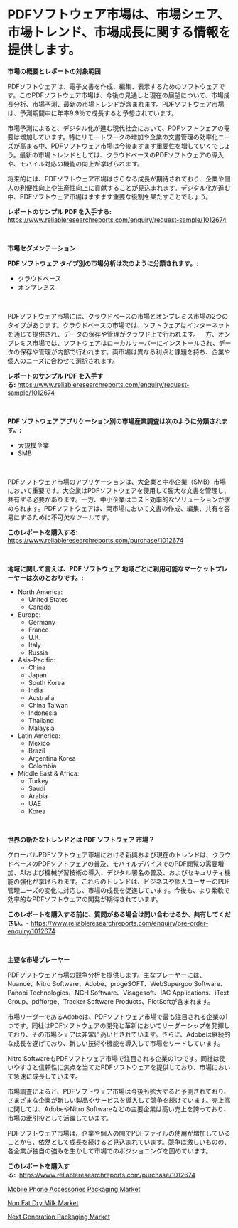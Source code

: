 <p><h1>PDFソフトウェア市場は、市場シェア、市場トレンド、市場成長に関する情報を提供します。</h1></p><p><strong>市場の概要とレポートの対象範囲</strong></p>
<p><p>PDFソフトウェアは、電子文書を作成、編集、表示するためのソフトウェアです。このPDFソフトウェア市場は、今後の見通しと現在の展望について、市場成長分析、市場予測、最新の市場トレンドが含まれます。PDFソフトウェア市場は、予測期間中に年率9.9％で成長すると予想されています。</p><p>市場予測によると、デジタル化が進む現代社会において、PDFソフトウェアの需要は増加しています。特にリモートワークの増加や企業の文書管理の効率化ニーズが高まる中、PDFソフトウェア市場は今後ますます重要性を増していくでしょう。最新の市場トレンドとしては、クラウドベースのPDFソフトウェアの導入や、モバイル対応の機能の向上が挙げられます。</p><p>将来的には、PDFソフトウェア市場はさらなる成長が期待されており、企業や個人の利便性向上や生産性向上に貢献することが見込まれます。デジタル化が進む中、PDFソフトウェア市場はますます重要な役割を果たすことでしょう。</p></p>
<p><strong>レポートのサンプル PDF を入手する:</strong> <a href="https://www.reliableresearchreports.com/enquiry/request-sample/1012674">https://www.reliableresearchreports.com/enquiry/request-sample/1012674</a></p>
<p>&nbsp;</p>
<p><strong>市場セグメンテーション</strong></p>
<p><strong>PDF ソフトウェア タイプ別の市場分析は次のように分類されます。:</strong></p>
<p><ul><li>クラウドベース</li><li>オンプレミス</li></ul></p>
<p>&nbsp;</p>
<p><p>PDFソフトウェア市場には、クラウドベースの市場とオンプレミス市場の2つのタイプがあります。クラウドベースの市場では、ソフトウェアはインターネットを通じて提供され、データの保存や管理がクラウド上で行われます。一方、オンプレミス市場では、ソフトウェアはローカルサーバーにインストールされ、データの保存や管理が内部で行われます。両市場は異なる利点と課題を持ち、企業や個人のニーズに合わせて選択されます。</p></p>
<p><strong>レポートのサンプル PDF を入手する:</strong>&nbsp;<a href="https://www.reliableresearchreports.com/enquiry/request-sample/1012674">https://www.reliableresearchreports.com/enquiry/request-sample/1012674</a></p>
<p>&nbsp;</p>
<p><strong> PDF ソフトウェア アプリケーション別の市場産業調査は次のように分類されます。:</strong></p>
<p><ul><li>大規模企業</li><li>SMB</li></ul></p>
<p>&nbsp;</p>
<p><p>PDFソフトウェア市場のアプリケーションは、大企業と中小企業（SMB）市場において重要です。大企業はPDFソフトウェアを使用して膨大な文書を管理し、共有する必要があります。一方、中小企業はコスト効率的なソリューションが求められます。PDFソフトウェアは、両市場において文書の作成、編集、共有を容易にするために不可欠なツールです。</p></p>
<p><strong>このレポートを購入する:</strong>&nbsp; <a href="https://www.reliableresearchreports.com/purchase/1012674">https://www.reliableresearchreports.com/purchase/1012674</a></p>
<p>&nbsp;</p>
<p><strong>地域に関して言えば、PDF ソフトウェア 地域ごとに利用可能なマーケットプレーヤーは次のとおりです。:</strong></p>
<p><ul>
    <li>
        North America:
        <ul>
            <li>United States</li>
            <li>Canada</li>
        </ul>
    </li>
    <li>
        Europe:
        <ul>
            <li>Germany</li>
            <li>France</li>
            <li>U.K.</li>
            <li>Italy</li>
            <li>Russia</li>
        </ul>
    </li>
    <li>
        Asia-Pacific:
        <ul>
            <li>China</li>
            <li>Japan</li>
            <li>South Korea</li>
            <li>India</li>
            <li>Australia</li>
            <li>China Taiwan</li>
            <li>Indonesia</li>
            <li>Thailand</li>
            <li>Malaysia</li>
        </ul>
    </li>
    <li>
        Latin America:
        <ul>
            <li>Mexico</li>
            <li>Brazil</li>
            <li>Argentina Korea</li>
            <li>Colombia</li>
        </ul>
    </li>
    <li>
        Middle East & Africa:
        <ul>
            <li>Turkey</li>
            <li>Saudi</li>
            <li>Arabia</li>
            <li>UAE</li>
            <li>Korea</li>
        </ul>
    </li>
    </ul></p>
<p>&nbsp;</p>
<p><strong>世界の新たなトレンドとは PDF ソフトウェア 市場？</strong></p>
<p><p>グローバルPDFソフトウェア市場における新興および現在のトレンドは、クラウドベースのPDFソフトウェアの普及、モバイルデバイスでのPDF閲覧の需要増加、AIおよび機械学習技術の導入、デジタル署名の普及、およびセキュリティ機能の強化が挙げられます。これらのトレンドは、ビジネスや個人ユーザーのPDF管理ニーズの変化に対応し、市場の成長を促進しています。今後も、より柔軟で効率的なPDFソフトウェアの開発が期待されています。</p></p>
<p><strong>このレポートを購入する前に、質問がある場合は問い合わせるか、共有してください。</strong>- <a href="https://www.reliableresearchreports.com/enquiry/pre-order-enquiry/1012674">https://www.reliableresearchreports.com/enquiry/pre-order-enquiry/1012674</a></p>
<p>&nbsp;</p>
<p><strong>主要な市場プレーヤー</strong></p>
<p><p>PDFソフトウェア市場の競争分析を提供します。主なプレーヤーには、Nuance、Nitro Software、Adobe、progeSOFT、WebSupergoo Software、Panobi Technologies、NCH Software、Visagesoft、IAC Applications、iText Group、pdfforge、Tracker Software Products、PlotSoftが含まれます。</p><p>市場リーダーであるAdobeは、PDFソフトウェア市場で最も注目される企業の1つです。同社はPDFソフトウェアの開発と革新においてリーダーシップを発揮しており、その市場シェアは非常に高いとされています。さらに、Adobeは継続的な成長を遂げており、新しい技術や機能を導入して市場をリードしています。</p><p>Nitro SoftwareもPDFソフトウェア市場で注目される企業の1つです。同社は使いやすさと信頼性に焦点を当てたPDFソフトウェアを提供しており、市場において急速に成長しています。</p><p>市場調査によると、PDFソフトウェア市場は今後も拡大すると予測されており、さまざまな企業が新しい製品やサービスを導入して競争を続けています。売上高に関しては、AdobeやNitro Softwareなどの主要企業は高い売上を誇っており、市場の牽引役として活躍しています。</p><p>PDFソフトウェア市場は、企業や個人の間でPDFファイルの使用が増加していることから、依然として成長を続けると見込まれています。競争は激しいものの、各企業が独自の強みを生かして市場でのポジショニングを固めています。</p></p>
<p><strong>このレポートを購入する:</strong>&nbsp;&nbsp;<a href="https://www.reliableresearchreports.com/purchase/1012674">https://www.reliableresearchreports.com/purchase/1012674</a></p>
<p><p><a href="https://spotless-saver-8fd.notion.site/Global-Mobile-Phone-Accessories-Packaging-Market-Size-and-Market-Trends-Insights-and-Projections-fr-78e45bb0a3064d17acd4d45a1fd400c2">Mobile Phone Accessories Packaging Market</a></p><p><a href="https://frill-swim-3cd.notion.site/Non-Fat-Dry-Milk-Market-Size-Reflecting-a-Forecast-Till-2031-Market-By-Type-By-Application-and-By--f92ada740aa642af801ca8021d60625b">Non Fat Dry Milk Market</a></p><p><a href="https://gentle-editor-9db.notion.site/Insights-into-Next-Generation-Packaging-Market-Size-Analysing-Market-Share-Trends-and-Growth-from-4ae6aa228527400f95589d2fcda8b7c4">Next Generation Packaging Market</a></p></p>